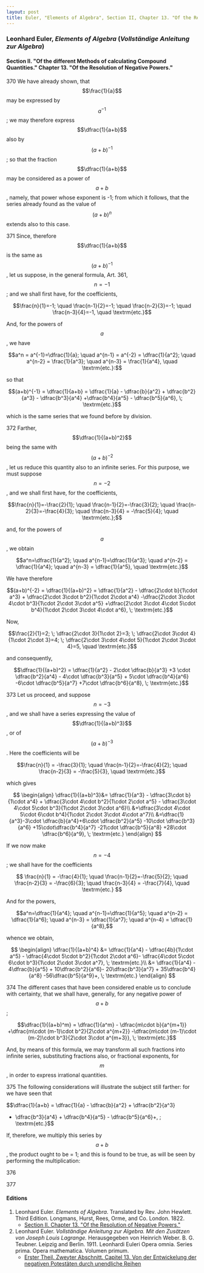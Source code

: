 ```yaml
---
layout: post
title: Euler, "Elements of Algebra", Section II, Chapter 13. "Of the Resolution of Negative Powers."
---
```


### Leonhard Euler, *Elements of Algebra* (*Vollständige Anleitung zur Algebra*)

#### Section II. "Of the different Methods of calculating Compound Quantities." Chapter 13. "Of the Resolution of Negative Powers."

<span class="art">370</span> We have already shown, that $$\frac{1}{a}$$ may be expressed 
by $$a^{-1}$$; we may therefore express $$\dfrac{1}{a+b}$$ also by $$(a+b)^{-1}$$;
so that the fraction $$\dfrac{1}{a+b}$$ may be considered as a power of $$a+b$$,
namely, that power whose exponent is -1; from which it follows, that the series already found
as the value of $$(a+b)^n$$ extends also to this case.

<span class="art">371</span> Since, therefore $$\dfrac{1}{a+b}$$ is the same as $$(a+b)^{-1}$$,
let us suppose, in the general formula, <span class="artref">Art. 361</span>, $$n=-1$$;
and we shall first have, for the coefficients,

$$\frac{n}{1}=-1; \quad \frac{n-1}{2}=-1; \quad \frac{n-2}{3}=-1; \quad \frac{n-3}{4}=-1, \quad \textrm{etc.}$$

And, for the powers of $$a$$, we have

$$a^n = a^{-1}=\dfrac{1}{a}; \quad
a^{n-1} = a^{-2} = \dfrac{1}{a^2}; \quad
a^{n-2} = \frac{1}{a^3}; \quad
a^{n-3} = \frac{1}{a^4}, \quad \textrm{etc.}:$$

so that

$$(a+b)^{-1} = \dfrac{1}{a+b} = \dfrac{1}{a} - \dfrac{b}{a^2} + \dfrac{b^2}{a^3} - \dfrac{b^3}{a^4}
+\dfrac{b^4}{a^5} - \dfrac{b^5}{a^6}, \; \textrm{etc.}$$

which is the same series that we found before by division.

<span class="art">372</span> Farther, $$\dfrac{1}{(a+b)^2}$$ being the same with $$(a+b)^{-2}$$, let
us reduce this quantity also to an infinite series. For this purpose,
we must suppose $$n=-2$$, and we shall first have, for the coefficients,

$$\frac{n}{1}=-\frac{2}{1}; \quad \frac{n-1}{2}=-\frac{3}{2}; \quad \frac{n-2}{3}=-\frac{4}{3}; \quad
\frac{n-3}{4} = -\frac{5}{4}; \quad \textrm{etc.};$$

and, for the powers of $$a$$, we obtain

$$a^n=\dfrac{1}{a^2}; \quad a^{n-1}=\dfrac{1}{a^3}; \quad a^{n-2} = \dfrac{1}{a^4}; \quad a^{n-3} =  \dfrac{1}{a^5},
\quad \textrm{etc.}$$

We have therefore

$$(a+b)^{-2} = \dfrac{1}{(a+b)^2} = \dfrac{1}{a^2} - \dfrac{2\cdot b}{1\cdot a^3} + \dfrac{2\cdot 3\cdot b^2}{1\cdot 2\cdot a^4}
-\dfrac{2\cdot 3\cdot 4\cdot b^3}{1\cdot 2\cdot 3\cdot a^5}
+\dfrac{2\cdot 3\cdot 4\cdot 5\cdot b^4}{1\cdot 2\cdot 3\cdot 4\cdot a^6},
\; \textrm{etc.}$$

Now,

$$\frac{2}{1}=2; \; \dfrac{2\cdot 3}{1\cdot 2}=3; \;
\dfrac{2\cdot 3\cdot 4}{1\cdot 2\cdot 3}=4; \;
\dfrac{2\cdot 3\cdot 4\cdot 5}{1\cdot 2\cdot 3\cdot 4}=5,
\quad \textrm{etc.}$$

and consequently,

$$\dfrac{1}{(a+b)^2} = \dfrac{1}{a^2} - 2\cdot \dfrac{b}{a^3}
+3 \cdot \dfrac{b^2}{a^4} - 4\cdot \dfrac{b^3}{a^5} + 5\cdot \dfrac{b^4}{a^6}
-6\cdot \dfrac{b^5}{a^7} +7\cdot \dfrac{b^6}{a^8},
\; \textrm{etc.}$$

<span class="art">373</span> Let us proceed, and suppose $$n=-3$$, and we shall
have a series expressing the value of $$\dfrac{1}{(a+b)^3}$$,
or of $$(a+b)^{-3}$$.
Here the coefficients will be

$$\frac{n}{1} = -\frac{3}{1}; \quad
\frac{n-1}{2}=-\frac{4}{2}; \quad
\frac{n-2}{3} = -\frac{5}{3}, \quad \textrm{etc.}$$

which gives

$$
\begin{align}
\dfrac{1}{(a+b)^3}&=
\dfrac{1}{a^3} - \dfrac{3\cdot b}{1\cdot a^4} + \dfrac{3\cdot 4\cdot b^2}{1\cdot 2\cdot a^5} - \dfrac{3\cdot 4\cdot 5\cdot b^3}{1\cdot 2\cdot 3\cdot a^6}\\
&+\dfrac{3\cdot 4\cdot 5\cdot 6\cdot b^4}{1\cdot 2\cdot 3\cdot 4\cdot a^7}\\
&=\dfrac{1}{a^3}-3\cdot \dfrac{b}{a^4}+6\cdot \dfrac{b^2}{a^5}
-10\cdot \dfrac{b^3}{a^6} 
+15\cdot\dfrac{b^4}{a^7}
-21\cdot \dfrac{b^5}{a^8}
+28\cdot \dfrac{b^6}{a^9},
\; \textrm{etc.}
\end{align}
$$

If we now make $$n=-4$$; we shall have for the
coefficients

$$
\frac{n}{1} = -\frac{4}{1}; \quad
\frac{n-1}{2}=-\frac{5}{2}; \quad
\frac{n-2}{3} = -\frac{6}{3}; \quad
\frac{n-3}{4} = -\frac{7}{4}, \quad \textrm{etc.}
$$

And for the powers,

$$a^n=\dfrac{1}{a^4}; \quad a^{n-1}=\dfrac{1}{a^5}; \quad a^{n-2} = \dfrac{1}{a^6};
\quad a^{n-3} =  \dfrac{1}{a^7}; \quad a^{n-4} = \dfrac{1}{a^8},$$

whence we obtain,

$$
\begin{align}
\dfrac{1}{(a+b)^4} &= \dfrac{1}{a^4} - \dfrac{4b}{1\cdot a^5} - \dfrac{4\cdot 5\cdot b^2}{1\cdot 2\cdot a^6}- \dfrac{4\cdot 5\cdot 6\cdot b^3}{1\cdot 2\cdot 3\cdot a^7}, \; \textrm{etc.}\\
&= \dfrac{1}{a^4} - 4\dfrac{b}{a^5} + 10\dfrac{b^2}{a^6}- 20\dfrac{b^3}{a^7} + 35\dfrac{b^4}{a^8} -56\dfrac{b^5}{a^9}+, \; \textrm{etc.}
\end{align}
$$

<span class="art">374</span> The different cases that have been considered
enable us to conclude with certainty, that we shall have,
generally, for any negative power of $$a+b$$;

$$\dfrac{1}{(a+b)^m} = \dfrac{1}{a^m} - \dfrac{m\cdot b}{a^{m+1}}
+\dfrac{m\cdot (m-1)\cdot b^2}{2\cdot a^{m+2}}
-\dfrac{m\cdot (m-1)\cdot (m-2)\cdot b^3}{2\cdot 3\cdot a^{m+3}},
\; \textrm{etc.}$$

And, by means of this formula, we may transform all
such fractions into infinite series, substituting fractions also,
or fractional exponents, for $$m$$, in order to express irrational
quantities.

<span class="art">375</span> The following considerations will illustrate the subject still farther: for we have seen that

$$\dfrac{1}{a+b} = \dfrac{1}{a} - \dfrac{b}{a^2} + \dfrac{b^2}{a^3}
- \dfrac{b^3}{a^4} + \dfrac{b^4}{a^5} - \dfrac{b^5}{a^6}+, \; \textrm{etc.}$$

If, therefore, we multiply this series by $$a+b$$, the product ought to be
= 1; and this is found to be true, as will be seen by performing the multiplication:


<span class="art">376</span>


<span class="art">377</span>

#### Editions

1. Leonhard Euler. *Elements of Algebra*. Translated by Rev. John Hewlett. Third Edition. Longmans, Hurst, Rees, Orme, and Co. London. 1822.
    - [Section II. Chapter 13. "Of the Resolution of Negative Powers."](/assets/euler/en/II-13.pdf)
2. Leonhard Euler. *Vollständige Anleitung zur Algebra. Mit den Zusätzen von Joseph Louis Lagrange.* Herausgegeben von Heinrich Weber. B. G. Teubner. Leipzig and Berlin. 1911. Leonhardi Euleri Opera omnia. Series prima. Opera mathematica. Volumen primum.
    - [Erster Theil. Zweyter Abschnitt. Capitel 13. Von der Entwickelung der negativen Potestäten durch unendliche Reihen](/assets/euler/de/I-II-13.pdf)